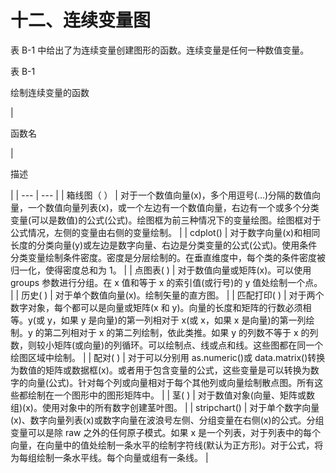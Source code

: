 # 十二、连续变量图

表 B-1 中给出了为连续变量创建图形的函数。连续变量是任何一种数值变量。

表 B-1

绘制连续变量的函数

<colgroup><col class="tcol1 align-left"> <col class="tcol2 align-left"></colgroup> 
| 

函数名

 | 

描述

 |
| --- | --- |
| 箱线图（ ） | 对于一个数值向量(x)，多个用逗号(…)分隔的数值向量，一个数值向量列表(x)，或一个左边有一个数值向量，右边有一个或多个分类变量(可以是数值)的公式(公式)。绘图框为前三种情况下的变量绘图。绘图框对于公式情况，左侧的变量由右侧的变量绘制。 |
| cdplot() | 对于数字向量(x)和相同长度的分类向量(y)或左边是数字向量、右边是分类变量的公式(公式)。使用条件分类变量绘制条件密度。密度是分层绘制的。在垂直维度中，每个类的条件密度被归一化，使得密度总和为 1。 |
| 点图表( ) | 对于数值向量或矩阵(x)。可以使用 groups 参数进行分组。在 x 值和等于 x 的索引值(或行号)的 y 值处绘制一个点。 |
| 历史( ) | 对于单个数值向量(x)。绘制矢量的直方图。 |
| 匹配打印( ) | 对于两个数字对象，每个都可以是向量或矩阵(x 和 y)。向量的长度和矩阵的行数必须相等。y(或 y，如果 y 是向量)的第一列相对于 x(或 x，如果 x 是向量)的第一列绘制。y 的第二列相对于 x 的第二列绘制，依此类推。如果 y 的列数不等于 x 的列数，则较小矩阵(或向量)的列循环。可以绘制点、线或点和线。这些图都在同一个绘图区域中绘制。 |
| 配对( ) | 对于可以分别用 as.numeric()或 data.matrix()转换为数值的矩阵或数据框(x)。或者用于包含变量的公式，这些变量是可以转换为数字的向量(公式)。针对每个列或向量相对于每个其他列或向量绘制散点图。所有这些都绘制在一个图形中的图形矩阵中。 |
| 茎( ) | 对于数值对象(向量、矩阵或数组)(x)。使用对象中的所有数字创建茎叶图。 |
| stripchart() | 对于单个数字向量(x)、数字向量列表(x)或数字向量在波浪号左侧、分组变量在右侧(x)的公式。分组变量可以是除 raw 之外的任何原子模式。如果 x 是一个列表，对于列表中的每个向量，在向量中的值处绘制一条水平的绘制字符线(默认为正方形)。对于公式，将为每组绘制一条水平线。每个向量或组有一条线。 |